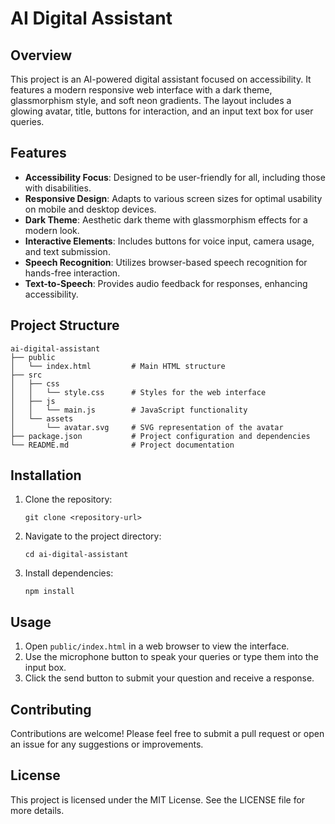 # AI Digital Assistant

## Overview
This project is an AI-powered digital assistant focused on accessibility. It features a modern responsive web interface with a dark theme, glassmorphism style, and soft neon gradients. The layout includes a glowing avatar, title, buttons for interaction, and an input text box for user queries.

## Features
- **Accessibility Focus**: Designed to be user-friendly for all, including those with disabilities.
- **Responsive Design**: Adapts to various screen sizes for optimal usability on mobile and desktop devices.
- **Dark Theme**: Aesthetic dark theme with glassmorphism effects for a modern look.
- **Interactive Elements**: Includes buttons for voice input, camera usage, and text submission.
- **Speech Recognition**: Utilizes browser-based speech recognition for hands-free interaction.
- **Text-to-Speech**: Provides audio feedback for responses, enhancing accessibility.

## Project Structure
```
ai-digital-assistant
├── public
│   └── index.html         # Main HTML structure
├── src
│   ├── css
│   │   └── style.css      # Styles for the web interface
│   ├── js
│   │   └── main.js        # JavaScript functionality
│   └── assets
│       └── avatar.svg     # SVG representation of the avatar
├── package.json           # Project configuration and dependencies
└── README.md              # Project documentation
```

## Installation
1. Clone the repository:
   ```
   git clone <repository-url>
   ```
2. Navigate to the project directory:
   ```
   cd ai-digital-assistant
   ```
3. Install dependencies:
   ```
   npm install
   ```

## Usage
1. Open `public/index.html` in a web browser to view the interface.
2. Use the microphone button to speak your queries or type them into the input box.
3. Click the send button to submit your question and receive a response.

## Contributing
Contributions are welcome! Please feel free to submit a pull request or open an issue for any suggestions or improvements.

## License
This project is licensed under the MIT License. See the LICENSE file for more details.